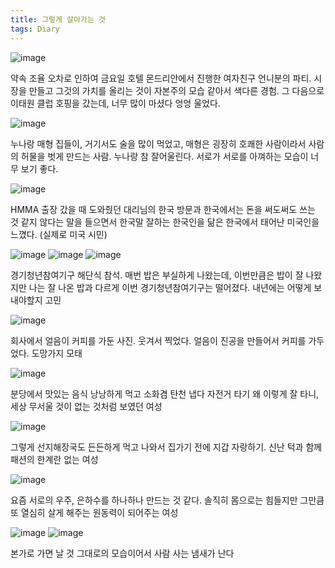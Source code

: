 ```yaml
---
title: 그렇게 살아가는 것
tags: Diary
---
```

![image](/assets/images/250915_파티.jpeg)

약속 조율 오차로 인하여 금요일 호텔 몬드리안에서 진행한 여자친구 언니분의 파티. 시장을 만들고 그것의 가치를 올리는 것이 자본주의 모습 같아서 색다른 경험. 그 다음으로 이태원 클럽 호핑을 갔는데, 너무 많이 마셨다 엉엉 울었다.

![image](/assets/images/250915_집들이.jpeg)

누나랑 매형 집들이, 거기서도 술을 많이 먹었고, 매형은 굉장히 호쾌한 사람이라서 사람의 허물을 벗게 만드는 사람. 누나랑 참 잘어울린다. 서로가 서로를 아껴하는 모습이 너무 보기 좋다.

![image](/assets/images/250915_회식.jpeg)

HMMA 출장 갔을 때 도와줬던 대리님의 한국 방문과 한국에서는 돈을 써도써도 쓰는 것 같지 않다는 말을 들으면서 한국말 잘하는 한국인을 닮은 한국에서 태어난 미국인을 느꼈다. (실제로 미국 시민)

![image](/assets/images/250915_해단식.jpeg)
![image](/assets/images/250915_해단식2.jpeg)
![image](/assets/images/250915_탈락.png)


경기청년참여기구 해단식 참석. 매번 밥은 부실하게 나왔는데, 이번만큼은 밥이 잘 나왔지만 나는 잘 나온 밥과 다르게 이번 경기청년참여기구는 떨어졌다. 내년에는 어떻게 보내야할지 고민

![image](/assets/images/250915_얼음.jpeg)

회사에서 얼음이 커피를 가둔 사진. 웃겨서 찍었다. 얼음이 진공을 만들어서 커피를 가두었다. 도망가지 모태

![image](/assets/images/250915_탄천.jpeg)

분당에서 맛있는 음식 낭낭하게 먹고 소화겸 탄천 냅다 자전거 타기 왜 이렇게 잘 타니, 세상 무서울 것이 없는 것처럼 보였던 여성

![image](/assets/images/250915_신남.jpeg)

그렇게 선지해장국도 든든하게 먹고 나와서 집가기 전에 지갑 자랑하기. 신난 턱과 함께 패션의 한계란 없는 여성

![image](/assets/images/250915_아인슈타인.jpeg)

요즘 서로의 우주, 은하수를 하나하나 만드는 것 같다. 솔직히 몸으로는 힘들지만 그만큼 또 열심히 살게 해주는 원동력이 되어주는 여성

![image](/assets/images/250915_트랄라.jpeg)
![image](/assets/images/250915_너구리.jpeg)

본가로 가면 날 것 그대로의 모습이어서 사람 사는 냄새가 난다